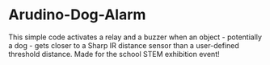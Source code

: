 # Arudino-Dog-Alarm
 This simple code activates a relay and a buzzer when an object -   potentially a dog - gets closer to a Sharp IR distance   sensor than a user-defined threshold distance.  Made for the school STEM exhibition event!
